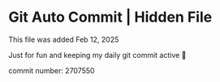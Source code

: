 # Git Auto Commit | Hidden File

This file was added Feb 12, 2025

Just for fun and keeping my daily git commit active 🤪

commit number: 2707550
